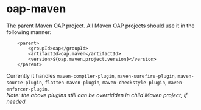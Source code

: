 # oap-maven

The parent Maven OAP project. All Maven OAP projects should use it in the following manner:
```
    <parent>
        <groupId>oap</groupId>
        <artifactId>oap.maven</artifactId>
        <version>${oap.maven.project.version}</version>
    </parent>
```
Currently it handles `maven-compiler-plugin`, `maven-surefire-plugin`, `maven-source-plugin`, `flatten-maven-plugin`, 
`maven-checkstyle-plugin`, `maven-enforcer-plugin`.</br> 
_Note: the above plugins still can be overridden in child Maven project, if needed._